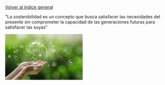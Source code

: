 [Volver al índice general](../README.md)

"La sostenibilidad es un concepto que busca satisfacer las necesidades del presente sin comprometer la capacidad de las generaciones futuras para satisfacer las suyas"

![imagen de soste](UD1/img/soste.jpeg)


